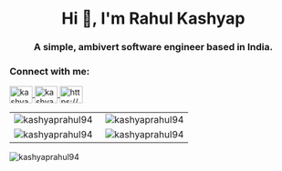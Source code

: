 <h1 align="center">Hi 👋, I'm Rahul Kashyap</h1>
<h3 align="center">A simple, ambivert software engineer based in India.</h3>

<h3 align="left">Connect with me:</h3>

<p align="left">
  <a href="https://dev.to/kashyaprahul94" target="blank">
    <img align="center" src="https://cdn.jsdelivr.net/npm/simple-icons@3.0.1/icons/dev-dot-to.svg" alt="kashyaprahul94" height="30" width="40" />
  </a>
  <a href="https://twitter.com/kashyaprahul94" target="blank">
    <img align="center" src="https://cdn.jsdelivr.net/npm/simple-icons@3.0.1/icons/twitter.svg" alt="kashyaprahul94" height="30" width="40" />
  </a>
  <a href="https://linkedin.com/in/rahul-kashyap/" target="blank">
    <img align="center" src="https://cdn.jsdelivr.net/npm/simple-icons@3.0.1/icons/linkedin.svg" alt="https://www.linkedin.com/in/rahul-kashyap/" height="30" width="40" />
  </a>
</p>


<table align="center" border="0">
    <tr>
        <td align="center">
					<img align="left" src="https://github-readme-stats.vercel.app/api?username=kashyaprahul94&show_icons=true&theme=onedark&locale=en" alt="kashyaprahul94" />
			</td>
        <td align="center">
					<img align="right" src="https://github-readme-stats.vercel.app/api/top-langs?username=kashyaprahul94&show_icons=true&theme=onedark&locale=en&layout=compact" alt="kashyaprahul94" />
			</td>
    </tr>
    <tr>
        <td align="center">
					  <img align="left" src="https://github-readme-streak-stats.herokuapp.com/?user=kashyaprahul94&theme=onedark" alt="kashyaprahul94" />
			</td>
        <td align="center">
					<img align="right" src="https://github-profile-trophy.vercel.app/?username=kashyaprahul94&theme=onedark&column=3&margin-w=5&margin-h=5" alt="kashyaprahul94" />
			</td>
    </tr>
</table>


<p align="left">
  <img src="https://komarev.com/ghpvc/?username=kashyaprahul94&label=Profile%20views&color=0e75b6&style=flat" alt="kashyaprahul94" />
</p>
